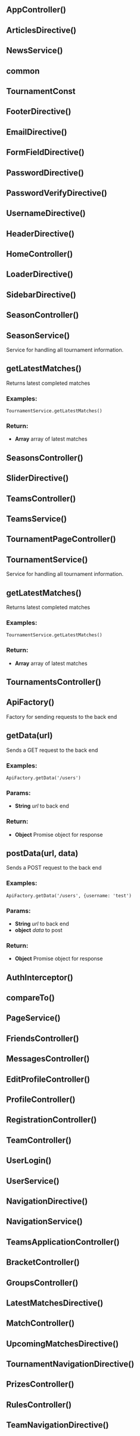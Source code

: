 

<!-- Start app\src\app.js -->

<!-- End app\src\app.js -->




<!-- Start app\src\accounts\index.js -->

<!-- End app\src\accounts\index.js -->




<!-- Start app\src\app\app-controller.js -->

## AppController()

<!-- End app\src\app\app-controller.js -->




<!-- Start app\src\articles\articles-directive.js -->

## ArticlesDirective()

<!-- End app\src\articles\articles-directive.js -->




<!-- Start app\src\articles\news-service.js -->

## NewsService()

<!-- End app\src\articles\news-service.js -->




<!-- Start app\src\config\routes.js -->

<!-- End app\src\config\routes.js -->




<!-- Start app\src\constants\common.js -->

## common

<!-- End app\src\constants\common.js -->




<!-- Start app\src\constants\TournamentConst.js -->

## TournamentConst

<!-- End app\src\constants\TournamentConst.js -->




<!-- Start app\src\filters\raw-html-filter.js -->

<!-- End app\src\filters\raw-html-filter.js -->




<!-- Start app\src\footer\footer-directive.js -->

## FooterDirective()

<!-- End app\src\footer\footer-directive.js -->




<!-- Start app\src\forms\email-directive.js -->

## EmailDirective()

<!-- End app\src\forms\email-directive.js -->




<!-- Start app\src\forms\form-field-directive.js -->

## FormFieldDirective()

<!-- End app\src\forms\form-field-directive.js -->




<!-- Start app\src\forms\password-directive.js -->

## PasswordDirective()

<!-- End app\src\forms\password-directive.js -->




<!-- Start app\src\forms\password-verify-directive.js -->

## PasswordVerifyDirective()

<!-- End app\src\forms\password-verify-directive.js -->




<!-- Start app\src\forms\username-directive.js -->

## UsernameDirective()

<!-- End app\src\forms\username-directive.js -->




<!-- Start app\src\header\header-directive.js -->

## HeaderDirective()

<!-- End app\src\header\header-directive.js -->




<!-- Start app\src\home\home-controller.js -->

## HomeController()

<!-- End app\src\home\home-controller.js -->




<!-- Start app\src\loader\loader-directive.js -->

## LoaderDirective()

<!-- End app\src\loader\loader-directive.js -->




<!-- Start app\src\sidebar\sidebar-directive.js -->

## SidebarDirective()

<!-- End app\src\sidebar\sidebar-directive.js -->




<!-- Start app\src\season\season-controller.js -->

## SeasonController()

<!-- End app\src\season\season-controller.js -->




<!-- Start app\src\season\season-service.js -->

## SeasonService()

Service for handling all tournament information.

## getLatestMatches()

Returns latest completed matches

### Examples:

    TournamentService.getLatestMatches()

### Return:

* **Array** array of latest matches

<!-- End app\src\season\season-service.js -->




<!-- Start app\src\season\seasons-controller.js -->

## SeasonsController()

<!-- End app\src\season\seasons-controller.js -->




<!-- Start app\src\slider\slider-directive.js -->

## SliderDirective()

<!-- End app\src\slider\slider-directive.js -->




<!-- Start app\src\teams\teams-controller.js -->

## TeamsController()

<!-- End app\src\teams\teams-controller.js -->




<!-- Start app\src\teams\teams-service.js -->

## TeamsService()

<!-- End app\src\teams\teams-service.js -->




<!-- Start app\src\tournament\tournament-page-controller.js -->

## TournamentPageController()

<!-- End app\src\tournament\tournament-page-controller.js -->




<!-- Start app\src\tournament\tournament-service.js -->

## TournamentService()

Service for handling all tournament information.

## getLatestMatches()

Returns latest completed matches

### Examples:

    TournamentService.getLatestMatches()

### Return:

* **Array** array of latest matches

<!-- End app\src\tournament\tournament-service.js -->




<!-- Start app\src\tournament\tournaments-controller.js -->

## TournamentsController()

<!-- End app\src\tournament\tournaments-controller.js -->




<!-- Start app\src\utils\api-factory.js -->

## ApiFactory()

Factory for sending requests to the back end

## getData(url)

Sends a GET request to the back end

### Examples:

    ApiFactory.getData('/users')

### Params:

* **String** *url* to back end

### Return:

* **Object** Promise object for response

## postData(url, data)

Sends a POST request to the back end

### Examples:

    ApiFactory.getData('/users', {username: 'test')

### Params:

* **String** *url* to back end
* **object** *data* to post

### Return:

* **Object** Promise object for response

<!-- End app\src\utils\api-factory.js -->




<!-- Start app\src\utils\auth-interceptor.js -->

## AuthInterceptor()

<!-- End app\src\utils\auth-interceptor.js -->




<!-- Start app\src\utils\compare-to-directive.js -->

## compareTo()

<!-- End app\src\utils\compare-to-directive.js -->




<!-- Start app\src\utils\page-service.js -->

## PageService()

<!-- End app\src\utils\page-service.js -->




<!-- Start app\src\accounts\friends\friends-controller.js -->

## FriendsController()

<!-- End app\src\accounts\friends\friends-controller.js -->




<!-- Start app\src\accounts\messages\messages-controller.js -->

## MessagesController()

<!-- End app\src\accounts\messages\messages-controller.js -->




<!-- Start app\src\accounts\profile\edit-profile-controller.js -->

## EditProfileController()

<!-- End app\src\accounts\profile\edit-profile-controller.js -->




<!-- Start app\src\accounts\profile\profile-controller.js -->

## ProfileController()

<!-- End app\src\accounts\profile\profile-controller.js -->




<!-- Start app\src\accounts\registration\registration-controller.js -->

## RegistrationController()

<!-- End app\src\accounts\registration\registration-controller.js -->




<!-- Start app\src\accounts\teams\team-controller.js -->

## TeamController()

<!-- End app\src\accounts\teams\team-controller.js -->




<!-- Start app\src\accounts\user\login-directive.js -->

## UserLogin()

<!-- End app\src\accounts\user\login-directive.js -->




<!-- Start app\src\accounts\user\user-service.js -->

## UserService()

<!-- End app\src\accounts\user\user-service.js -->




<!-- Start app\src\header\navigation\navigation-directive.js -->

## NavigationDirective()

<!-- End app\src\header\navigation\navigation-directive.js -->




<!-- Start app\src\header\navigation\navigation-service.js -->

## NavigationService()

<!-- End app\src\header\navigation\navigation-service.js -->




<!-- Start app\src\teams\application\teams-application-controller.js -->

## TeamsApplicationController()

<!-- End app\src\teams\application\teams-application-controller.js -->




<!-- Start app\src\tournament\brackets\bracket-controller.js -->

## BracketController()

<!-- End app\src\tournament\brackets\bracket-controller.js -->




<!-- Start app\src\tournament\groups\groups-controller.js -->

## GroupsController()

<!-- End app\src\tournament\groups\groups-controller.js -->




<!-- Start app\src\tournament\matches\latest-matches-directive.js -->

## LatestMatchesDirective()

<!-- End app\src\tournament\matches\latest-matches-directive.js -->




<!-- Start app\src\tournament\matches\match-controller.js -->

## MatchController()

<!-- End app\src\tournament\matches\match-controller.js -->




<!-- Start app\src\tournament\matches\upcoming-matches-directive.js -->

## UpcomingMatchesDirective()

<!-- End app\src\tournament\matches\upcoming-matches-directive.js -->




<!-- Start app\src\tournament\navigation\tournament-navigation-directive.js -->

## TournamentNavigationDirective()

<!-- End app\src\tournament\navigation\tournament-navigation-directive.js -->




<!-- Start app\src\tournament\participants\participants-controller.js -->

<!-- End app\src\tournament\participants\participants-controller.js -->




<!-- Start app\src\tournament\prizes\prizes-controller.js -->

## PrizesController()

<!-- End app\src\tournament\prizes\prizes-controller.js -->




<!-- Start app\src\tournament\rules\rules-controller.js -->

## RulesController()

<!-- End app\src\tournament\rules\rules-controller.js -->




<!-- Start app\src\accounts\teams\team-navigation\team-navigation-directive.js -->

## TeamNavigationDirective()

<!-- End app\src\accounts\teams\team-navigation\team-navigation-directive.js -->

